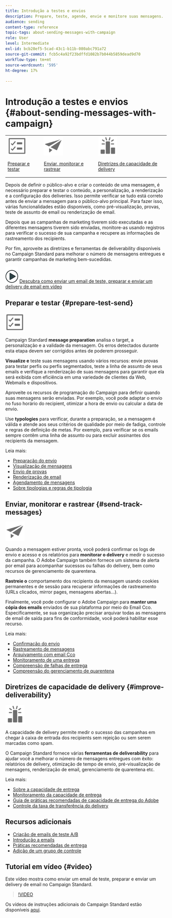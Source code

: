 ```yaml
---
title: Introdução a testes e envios
description: Prepare, teste, agende, envie e monitore suas mensagens.
audience: sending
content-type: reference
topic-tags: about-sending-messages-with-campaign
role: User
level: Intermediate
exl-id: bcb28ef5-5cad-43c1-b11b-080abc791a72
source-git-commit: fcb5c4a92f23bdffd1082b7b044b5859dead9d70
workflow-type: tm+mt
source-wordcount: '595'
ht-degree: 17%

---
```


# Introdução a testes e envios {#about-sending-messages-with-campaign}

<table>
<tr>
<td><img src="assets/do-not-localize/icon_prepare.svg" width="60px"><p><a href="#prepare-test-send">Preparar e testar</a></p></td>
<td><img src="assets/do-not-localize/icon_send.svg" width="60px"><p><a href="#send-track-messages">Enviar, monitorar e rastrear</a></p></td>
<td><img src="assets/do-not-localize/icon_deliverability.svg" width="60px"><p><a href="#improve-deliverability">Diretrizes de capacidade de delivery</a></p></td></tr>
</table>

Depois de definir o público-alvo e criar o conteúdo de uma mensagem, é necessário preparar e testar o conteúdo, a personalização, a renderização e a configuração dos deliveries. Isso permite verificar se tudo está correto antes de enviar a mensagem para o público-alvo principal. Para fazer isso, várias funcionalidades estão disponíveis, como pré-visualização, provas, teste de assunto de email ou renderização de email.

Depois que as campanhas de marketing tiverem sido executadas e as diferentes mensagens tiverem sido enviadas, monitore-as usando registros para verificar o sucesso de sua campanha e recupere as informações de rastreamento dos recipients.

Por fim, aproveite as diretrizes e ferramentas de deliverability disponíveis no Campaign Standard para melhorar o número de mensagens entregues e garantir campanhas de marketing bem-sucedidas.

![](assets/do-not-localize/how-to-video.png) [Descubra como enviar um email de teste, preparar e enviar um delivery de email em vídeo](#video)

## Preparar e testar {#prepare-test-send}

<img src="assets/do-not-localize/icon_prepare.svg" width="60px">

Campaign Standard **message preparation** analisa o target, a personalização e a validade da mensagem. Os erros detectados durante esta etapa devem ser corrigidos antes de poderem prosseguir.

**Visualize e** teste suas mensagens usando vários recursos: envie provas para testar perfis ou perfis segmentados, teste a linha de assunto de seus emails e verifique a renderização de suas mensagens para garantir que ela será exibida com eficiência em uma variedade de clientes da Web, Webmails e dispositivos.

Aproveite os recursos de programação do Campaign para definir quando suas mensagens serão enviadas. Por exemplo, você pode adaptar o envio no fuso horário do recipient, otimizar a hora de envio ou calcular a data de envio.

Use **typologies** para verificar, durante a preparação, se a mensagem é válida e atende aos seus critérios de qualidade por meio de fadiga, controle e regras de definição de metas. Por exemplo, para verificar se os emails sempre contêm uma linha de assunto ou para excluir assinantes dos recipients da mensagem.

Leia mais:

* [Preparação do envio](../../sending/using/preparing-the-send.md)
* [Visualização de mensagens](../../sending/using/previewing-messages.md)
* [Envio de provas](../../sending/using/sending-proofs.md)
* [Renderização de email](../../sending/using/email-rendering.md)
* [Agendamento de mensagens](../../sending/using/about-scheduling-messages.md)
* [Sobre tipologias e regras de tipologia](../../sending/using/about-typology-rules.md)

## Enviar, monitorar e rastrear {#send-track-messages}

<img src="assets/do-not-localize/icon_send.svg"  width="60px">

Quando a mensagem estiver pronta, você poderá confirmar os logs de envio e acesso e os relatórios para **monitorar o delivery** e medir o sucesso da campanha. O Adobe Campaign também fornece um sistema de alerta por email para acompanhar sucessos ou falhas do delivery, bem como recursos de gerenciamento de quarentena.

**Rastreie o** comportamento dos recipients da mensagem usando cookies permanentes e de sessão para recuperar informações de rastreamento (URLs clicados, mirror pages, mensagens abertas...).

Finalmente, você pode configurar o Adobe Campaign para **manter uma cópia dos emails** enviados de sua plataforma por meio do Email Cco. Especificamente, se sua organização precisar arquivar todas as mensagens de email de saída para fins de conformidade, você poderá habilitar esse recurso.

Leia mais:

* [Confirmação do envio](../../sending/using/confirming-the-send.md)
* [Rastreamento de mensagens](../../sending/using/tracking-messages.md)
* [Arquivamento com email Cco](../../sending/using/archiving.md)
* [Monitoramento de uma entrega](../../sending/using/monitoring-a-delivery.md)
* [Compreensão de falhas de entrega](../../sending/using/understanding-delivery-failures.md)
* [Compreensão do gerenciamento de quarentena](../../sending/using/understanding-quarantine-management.md)

## Diretrizes de capacidade de delivery {#improve-deliverability}

<img src="assets/do-not-localize/icon_deliverability.svg"  width="60px">

A capacidade de delivery permite medir o sucesso das campanhas em chegar à caixa de entrada dos recipients sem rejeição ou sem serem marcadas como spam.

O Campaign Standard fornece várias **ferramentas de deliverability** para ajudar você a melhorar o número de mensagens entregues com êxito: relatórios de delivery, otimização de tempo de envio, pré-visualização de mensagens, renderização de email, gerenciamento de quarentena etc.

Leia mais:

* [Sobre a capacidade de entrega](../../sending/using/about-deliverability.md)
* [Monitoramento da capacidade de entrega](../../sending/using/monitor-deliverability.md)
* [Guia de práticas recomendadas de capacidade de entrega do Adobe](https://experienceleague.adobe.com/docs/deliverability-learn/deliverability-best-practice-guide/introduction.html?lang=pt-BR)
* [Controle da taxa de transferência do delivery](../../reporting/using/delivery-throughput.md)

## Recursos adicionais

* [Criação de emails de teste A/B](../../channels/using/designing-an-a-b-test-email.md)
* [Introdução a emails](https://helpx.adobe.com/br/campaign/kb/acs-get-started-with-emails.html)
* [Práticas recomendadas de entrega](../../sending/using/delivery-best-practices.md)
* [Adição de um grupo de controle](../../sending/using/control-group.md)

## Tutorial em vídeo {#video}

Este vídeo mostra como enviar um email de teste, preparar e enviar um delivery de email no Campaign Standard.

>[!VIDEO](https://video.tv.adobe.com/v/24013/)

Os vídeos de instruções adicionais do Campaign Standard estão disponíveis [aqui](https://experienceleague.adobe.com/docs/campaign-standard-learn/tutorials/overview.html?lang=pt-BR).
